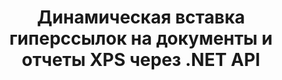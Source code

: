---
############################# Static ############################
layout: "auto-gen-gist"
draft: false
path: "ru/assembly/net/text/xps/"
otherformats: PDF HTML TIFF MHTML TXT XAML EPUB SVG PS PCL XML OTT OXPS MD POT OTP DOC DOCX DOCM DOT DOTX DOTM RTF ODT OTT XLS XLT XLSX XLSM XLTX XLTM XLSB ODS PPT PPTX PPTM PPS PPSX PPSM  POTX POTM ODP EML EMLX MSG 

############################# Head ############################
head_title: ".NET API для динамической вставки гиперссылок в документы XPS"
head_description: "API GroupDocs.Assembly .NET позволяет разработчикам динамически вставлять гиперссылки в сообщения электронной почты, отчеты или документы, такие как PDF DOC, DOCX, RTF, XLSX, CSV, PPTX, EML, MSG и другие."

############################# Header ############################
title: "Динамическая вставка гиперссылок на документы и отчеты XPS через .NET API"
description: "API GroupDocs.Assembly .NET позволяет программистам динамически вставлять гиперссылки в отчеты, электронные письма и документы Office, такие как PDF DOC, DOCX, RTF, XLSX, CSV, PPT, PPTX, EML, HTML, MSG и другие."

######################### Download Button #######################
button:
    enable: true

############################# About ############################
about:
    enable: true
    title: "Как динамически вставлять гиперссылки в отчеты, электронные письма и различные документы?"
    content: |
       На этой веб-странице объясняется, как пользователи могут динамически вставлять гиперссылки на свои отчеты, сообщения электронной почты и различные типы документов в свои собственные приложения .NET. Гиперссылки являются основой всемирной паутины и могут использоваться для связывания различных страниц, документов или перехода к новому разделу в текущем документе. GroupDocs.Assembly .NET — это очень мощный API, который помогает разработчикам программного обеспечения динамически добавлять гиперссылки в свои документы или отчеты, написав всего пару строк кода. Он включает поддержку некоторых очень популярных типов документов, таких как PDF, HTML, электронная почта Outlook, Microsoft Office Word, рабочие листы Excel, презентации PowerPoint и многие другие. Он поддерживает несколько расширенных функций, таких как вставка ссылок на страницу документа, вставка ссылок в ячейки, редактирование гиперссылок, отображение текста вместо гиперссылки, динамическая вставка ссылок из закладок, вставка гиперссылки на слайд презентации и многое другое.

############################# content ############################
steps:
    enable: true
    block:
    - title_left: "Вставка гиперссылок в текстовые документы через .NET"
      content_left: |
       GroupDocs.Assembly .NET API обеспечивает полную поддержку вставки и редактирования гиперссылок внутри различных типов документов. В следующем примере кода C# .NET показано, как легко добавлять гиперссылки в документ Word. 

      title_right: "Как добавить гиперссылки в файл Word"
      content_right: |
        * Настройка исходных и целевых документов
        * Установить выражение Uri, а также отображать текстовое выражение
        * Создайте экземпляр класса [DocumentAssembler](https://apireference.groupdocs.com/assembly/net/groupdocs.assembly/documentassembler).
        * Вызовите метод [AssembleDocument](https://apireference.groupdocs.com/assembly/net/groupdocs.assembly.documentassembler/assembledocument/methods/1) для сборки документа. Он поддерживает
          * Поток для чтения шаблона документа.
          * Поток для записи результирующего документа.
          * Дополнительные возможности загрузки и сохранения документа.
          * Информация об объектах источника данных.

      gisthash: "f4a8031406d44941d400088b718f7730"
      gistfile: "insert_hyperlinks_to_word_document.cs"

    - title_left: "Динамическая вставка гиперссылок в электронные таблицы через .NET"
      content_left: |
       GroupDocs.Assembly .NET API полностью поддерживает добавление и обработку гиперссылок внутри файлов электронных таблиц. Вы можете легко отредактировать его местоположение или заменить его новым. Следующий код C# показывает, как легко пользователи могут вставлять гиперссылки в свои файлы электронных таблиц внутри своих собственных приложений .NET.

      title_right: "Добавление гиперссылок в табличные документы"
      content_right: |
        * Настройка исходных и целевых документов
        * Установить выражение Uri, а также отображать текстовое выражение
        * Создайте экземпляр класса [DocumentAssembler](https://apireference.groupdocs.com/assembly/net/groupdocs.assembly/documentassembler).
        * Вызовите метод [AssembleDocument](https://apireference.groupdocs.com/assembly/net/groupdocs.assembly.documentassembler/assembledocument/methods/1) для сборки документа. Он поддерживает
          * Поток для чтения шаблона документа.
          * Поток для записи результирующего документа.
          * Дополнительные возможности загрузки и сохранения документа.
          * Информация об объектах источника данных. 

      gisthash: "c2f9cd8bb06f9a7a2c444621ebf82696"
      gistfile: "insert_hyperlinks_in_spreadsheet_documents.cs"

    - title_left: "Добавление гиперссылок в презентацию PowerPoint через .NET API"
      content_left: |
       GroupDocs.Assembly для .NET помогает профессионалам в области программного обеспечения создавать приложения для управления различными типами документов. В следующем примере кода показано, как разработчики программного обеспечения могут добавлять гиперссылки в документы презентации PowerPoint. 

      title_right: "Как добавить гиперссылки в презентации"
      content_right: |
        * Настройка исходного и целевого файлов презентации
        * Установите Uri и отобразите текстовые выражения
        * Создайте экземпляр класса [DocumentAssembler](https://apireference.groupdocs.com/assembly/net/groupdocs.assembly/documentassembler).
        * Вызовите метод [AssembleDocument](https://apireference.groupdocs.com/assembly/net/groupdocs.assembly.documentassembler/assembledocument/methods/1) для сборки документа. Он поддерживает
          * Поток для чтения шаблона документа.
          * Поток для записи результирующего документа.
          * Дополнительные возможности загрузки и сохранения документа.
          * Информация об объектах источника данных.

      gisthash: "49e1ca9eccc41942372c23c14f98ecef"
      gistfile: "insert_hyperlinks_in_presentation_documents.cs"

    - title_left: ".NET API для вставки гиперссылок в сообщения электронной почты"
      content_left: |
       GroupDocs.Assembly .NET API позволяет специалистам по программному обеспечению вставлять гиперссылки в свои документы электронной почты. Следующий код .NET демонстрирует, как легко программисты могут добавлять гиперссылки в свои сообщения электронной почты и отправлять их другим пользователям из своих собственных приложений .NET. 

      title_right: "Добавить гиперссылки в документы электронной почты"
      content_right: |
        * Настройка исходного и целевого файлов электронных таблиц
        * Установите Uri и отобразите текстовые выражения
        * Создайте экземпляр класса [DocumentAssembler](https://apireference.groupdocs.com/assembly/net/groupdocs.assembly/documentassembler).
        * Вызовите метод [AssembleDocument](https://apireference.groupdocs.com/assembly/net/groupdocs.assembly.documentassembler/assembledocument/methods/1) для сборки документа. Он поддерживает
          * Поток для чтения шаблона документа.
          * Поток для записи результирующего документа.
          * Дополнительные возможности загрузки и сохранения документа.
          * Информация об объектах источника данных. 

      gisthash: "8c119b4faa0334179854e164d87d3e7b"
      gistfile: "insert_hyperlinks_in_email_documents.cs"  

    - title_left: "Системные Требования"
      content_left: |
        API GroupDocs.Assembly .NET поддерживаются на всех основных платформах и операционных системах. Полное руководство по системным требованиям можно найти на странице [системные требования](https://docs.groupdocs.com/assembly/net/system-requirements/). Перед выполнением приведенного ниже кода убедитесь, что на вашем компьютере установлены следующие предварительные компоненты. система:
         * Операционные системы: Microsoft Windows, Linux, MacOS
         * Среда разработки: Visual Studio, Xamarin, MonoDevelop и т. д.
         * Фреймворки: .NET Framework, .NET Standard, .NET Core, Mono
         * Получите последнюю версию API GroupDocs.Assembly .NET из [NuGet](https://www.nuget.org/packages/GroupDocs.Assembly/)
        
      title_right: "Зачем использовать GroupDocs.Assembly"
      content_right: |
         * Разрешить пользователям создавать собственные документы из шаблонов.
         * Для создания и автоматизации документов не требуется дополнительное программное обеспечение
         * Возможность создания выходного документа на основе источника данных
         * Динамически вставлять содержимое документа в отчет
         * Динамически прикрепляйте вложения электронной почты и вставляйте гиперссылки в отчеты.
         * Автоматическое удаление пустых абзацев
         * Полная поддержка нескольких форматов данных
         * Поддержка динамических вложений электронной почты

demos:
    enable: true


more_formats:
    enable: true


back_to_top:
    enable: true
---